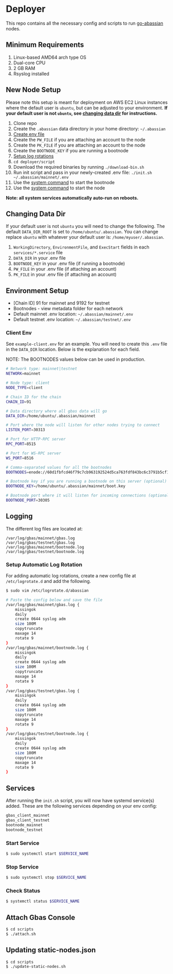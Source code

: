 # Deployer

This repo contains all the necessary config and scripts to run [go-abassian](https://github.com/abassian/go-abassian) nodes.

## Minimum Requirements

1. Linux-based AMD64 arch type OS
2. Dual-core CPU
3. 2 GB RAM
4. Rsyslog installed

## New Node Setup

Please note this setup is meant for deployment on AWS EC2 Linux instances where the default user is `ubuntu`, but can be adjusted to your environment. **If your default user is not `ubuntu`, see [changing data dir](#changing-data-dir) for instructions.**

1. Clone repo
2. Create the `.abassian` data directory in your home directory: `~/.abassian`
3. [Create env file](#environment-setup)
4. Create the `PW_FILE` if you are attaching an account to the node
5. Create the `PK_FILE` if you are attaching an account to the node
6. Create the `BOOTNODE_KEY` if you are running a bootnode
7. [Setup log rotations](#setup-automatic-log-rotation)
8. `cd deployer/script`
9. Download the required binaries by running `./download-bin.sh`
10. Run init script and pass in your newly-created .env file: `./init.sh ~/.abassian/mainnet/.env`
11. Use the [system command](#start-service) to start the bootnode
12. Use the [system command](#start-service) to start the node

**Note: all system services automatically auto-run on reboots.**

## Changing Data Dir

If your default user is not `ubuntu` you will need to change the following. The default `DATA_DIR_ROOT` is set to `/home/ubuntu/.abassian`. You can change replace `ubuntu` with whatever your default user is: `/home/myuser/.abassian`.

1. `WorkingDirectory`, `EnvironmentFile`, and `ExecStart` fields in each `services/*.service` file
2. `DATA_DIR` in your .env file
3. `BOOTNODE_KEY` in your .env file (if running a bootnode)
4. `PW_FILE` in your .env file (if attaching an account)
5. `PK_FILE` in your .env file (if attaching an account)

## Environment Setup

- [Chain ID] 91 for mainnet and 9192 for testnet
- Bootnodes - view metadata folder for each network
- Default mainnet .env location: `~/.abassian/mainnet/.env`
- Default testnet .env location: `~/.abassian/testnet/.env`

### Client Env

See `example-client.env` for an example. You will need to create this `.env` file in the `DATA_DIR` location. Below is the explanation for each field.

NOTE: The BOOTNODES values below can be used in production.


```bash
# Network type: mainnet|testnet
NETWORK=mainnet

# Node type: client
NODE_TYPE=client

# Chain ID for the chain
CHAIN_ID=91

# Data directory where all gbas data will go
DATA_DIR=/home/ubuntu/.abassian/mainnet

# Port where the node will listen for other nodes trying to connect
LISTEN_PORT=30313

# Port for HTTP-RPC server
RPC_PORT=8515

# Port for WS-RPC server
WS_PORT=8516

# Comma-separated values for all the bootnodes
BOOTNODES=enode://60d1fbfcd46f79c7cb963192524d5ca763fdf843bc6c3791b5cf191503389a635dfb5dab9346f94854bd618df3d901e0dc2ecff722baf7b4e5769a702433cd3e@199.192.17.198:30305,enode://ecce13f0c5df7b64087a92049089b6c911b849c8be594d9b72e5784eabbfc7df6dbc633340e07c95d1f6eea4463838ec41e6d5ad8e285b4d04a61b4472f6ba55@199.192.21.138:30305

# Bootnode key if you are running a bootnode on this server (optional)
BOOTNODE_KEY=/home/ubuntu/.abassian/mainnet/boot.key

# Bootnode port where it will listen for incoming connections (optional)
BOOTNODE_PORT=30305
```

## Logging

The different log files are located at:

```text
/var/log/gbas/mainnet/gbas.log
/var/log/gbas/testnet/gbas.log
/var/log/gbas/mainnet/bootnode.log
/var/log/gbas/testnet/bootnode.log
```

### Setup Automatic Log Rotation

For adding automatic log rotations, create a new config file at `/etc/logrotate.d` and add the following.

```bash
$ sudo vim /etc/logrotate.d/abassian

# Paste the config below and save the file
/var/log/gbas/mainnet/gbas.log {
    missingok
    daily
    create 0644 syslog adm
    size 100M
    copytruncate
    maxage 14
    rotate 9
}
/var/log/gbas/mainnet/bootnode.log {
    missingok
    daily
    create 0644 syslog adm
    size 100M
    copytruncate
    maxage 14
    rotate 9
}
/var/log/gbas/testnet/gbas.log {
    missingok
    daily
    create 0644 syslog adm
    size 100M
    copytruncate
    maxage 14
    rotate 9
}
/var/log/gbas/testnet/bootnode.log {
    missingok
    daily
    create 0644 syslog adm
    size 100M
    copytruncate
    maxage 14
    rotate 9
}
```

## Services

After running the `init.sh` script, you will now have systemd service(s) added. These are the following services depending on your env config:

```bash
gbas_client_mainnet
gbas_client_testnet
bootnode_mainnet
bootnode_testnet
```

### Start Service

```bash
$ sudo systemctl start $SERVICE_NAME
```

### Stop Service

```bash
$ sudo systemctl stop $SERVICE_NAME
```

### Check Status

```bash
$ systemctl status $SERVICE_NAME
```

## Attach Gbas Console

```bash
$ cd scripts
$ ./attach.sh
```

## Updating static-nodes.json

```bash
$ cd scripts
$ ./update-static-nodes.sh
```

